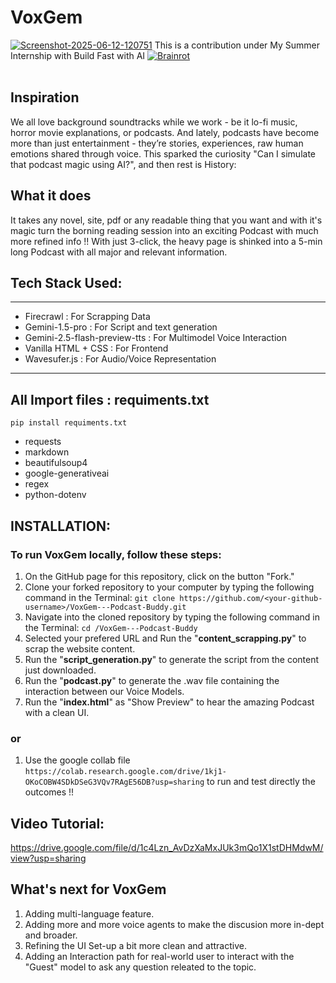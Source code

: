 # VoxGem
<a href="https://ibb.co/fz4JXyQn"><img src="https://i.ibb.co/nNzpwYRn/Screenshot-2025-06-12-120751.png" alt="Screenshot-2025-06-12-120751" border="0"></a>
This is a contribution under My Summer Internship with Build Fast with AI
<a href="https://ibb.co/QfgsN1v"><img src="https://i.ibb.co/drTn2z4/Brainrot.png" alt="Brainrot" border="0"></a><br /><a target='_blank' href='https://dedupelist.com/'></a><br />

## Inspiration
We all love background soundtracks while we work - be it lo-fi music, horror movie explanations, or podcasts. And lately, podcasts have become more than just entertainment - they’re stories, experiences, raw human emotions shared through voice. This sparked the curiosity "Can I simulate that podcast magic using AI?", and then rest is History:

## What it does
It takes any novel, site, pdf or any readable thing that you want and with it's magic turn the borning reading session into an exciting Podcast with much more refined info !! With just 3-click, the heavy page is shinked into a 5-min long Podcast with all major and relevant information.

## Tech Stack Used:
---
- Firecrawl : For Scrapping Data
- Gemini-1.5-pro : For Script and text generation
- Gemini-2.5-flash-preview-tts :  For Multimodel Voice Interaction
- Vanilla HTML + CSS : For Frontend
- Wavesufer.js : For Audio/Voice Representation
---

## All Import files : requiments.txt
``` pip install requiments.txt ```
- requests
- markdown
- beautifulsoup4
- google-generativeai
- regex
- python-dotenv

## INSTALLATION:
### To run VoxGem locally, follow these steps:
1. On the GitHub page for this repository, click on the button "Fork."
2. Clone your forked repository to your computer by typing the following command in the Terminal: 
``` git clone https://github.com/<your-github-username>/VoxGem---Podcast-Buddy.git ```
3. Navigate into the cloned repository by typing the following command in the Terminal:
``` cd /VoxGem---Podcast-Buddy ```
4. Selected your prefered URL and Run the "**content_scrapping.py**" to scrap the website content.
5. Run the "**script_generation.py**" to generate the script from the content just downloaded.
6. Run the "**podcast.py**" to generate the .wav file containing the interaction between our Voice Models.
7. Run the "**index.html**" as "Show Preview" to hear the amazing Podcast with a clean UI.
###                                        or
1. Use the google collab file ``` https://colab.research.google.com/drive/1kj1-OKoCOBW4SDkDSeG3VQv7RAgE56DB?usp=sharing ```  to run and test directly the outcomes !!

## Video Tutorial:
https://drive.google.com/file/d/1c4Lzn_AvDzXaMxJUk3mQo1X1stDHMdwM/view?usp=sharing

## What's next for VoxGem
1. Adding multi-language feature.
2. Adding more and more voice agents to make the discusion more in-dept and broader.
3. Refining the UI Set-up a bit more clean and attractive.
4. Adding an Interaction path for real-world user to interact with the "Guest" model to ask any question releated to the topic.

